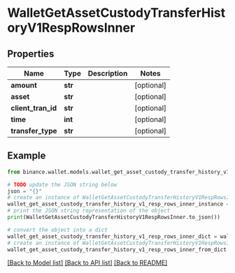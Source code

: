 # WalletGetAssetCustodyTransferHistoryV1RespRowsInner


## Properties

Name | Type | Description | Notes
------------ | ------------- | ------------- | -------------
**amount** | **str** |  | [optional] 
**asset** | **str** |  | [optional] 
**client_tran_id** | **str** |  | [optional] 
**time** | **int** |  | [optional] 
**transfer_type** | **str** |  | [optional] 

## Example

```python
from binance.wallet.models.wallet_get_asset_custody_transfer_history_v1_resp_rows_inner import WalletGetAssetCustodyTransferHistoryV1RespRowsInner

# TODO update the JSON string below
json = "{}"
# create an instance of WalletGetAssetCustodyTransferHistoryV1RespRowsInner from a JSON string
wallet_get_asset_custody_transfer_history_v1_resp_rows_inner_instance = WalletGetAssetCustodyTransferHistoryV1RespRowsInner.from_json(json)
# print the JSON string representation of the object
print(WalletGetAssetCustodyTransferHistoryV1RespRowsInner.to_json())

# convert the object into a dict
wallet_get_asset_custody_transfer_history_v1_resp_rows_inner_dict = wallet_get_asset_custody_transfer_history_v1_resp_rows_inner_instance.to_dict()
# create an instance of WalletGetAssetCustodyTransferHistoryV1RespRowsInner from a dict
wallet_get_asset_custody_transfer_history_v1_resp_rows_inner_from_dict = WalletGetAssetCustodyTransferHistoryV1RespRowsInner.from_dict(wallet_get_asset_custody_transfer_history_v1_resp_rows_inner_dict)
```
[[Back to Model list]](../README.md#documentation-for-models) [[Back to API list]](../README.md#documentation-for-api-endpoints) [[Back to README]](../README.md)


